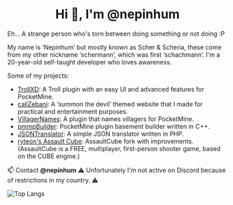 <h1 align="center">Hi 👋, I'm @nepinhum</h1>
<p>Eh... A strange person who's torn between doing something or not doing :P</p>

 My name is ‘Nepinhum’ but mostly known as Scher & Scheria, these come from my other nickname ‘schermann’, which was first ‘schachmann’. I'm a 20-year-old self-taught developer who loves awareness. 

Some of my projects:
- [TrollXD](https://github.com/nxpinhum5326/TrollXD): A Troll plugin with an easy UI and advanced features for PocketMine.
- [callZebani](https://github.com/nxpinhum5326/callZebani): A ‘summon the devil’ themed website that I made for practical and entertainment purposes.
- [VillagerNames](https://github.com/nxpinhum5326/VillagerNames): A plugin that names villagers for PocketMine.
- [pmmpBuilder](https://github.com/nxpinhum5326/VillagerNames): PocketMine plugin basement builder written in C++.
- [JSONTranslator](https://github.com/AviothicMC/JSONTranslator): A simple JSON translator written in PHP.
- [ryteon's Assault Cube](https://github.com/ryteon/AssaultCube): AssaultCube fork with improvements. (AssaultCube is a FREE, multiplayer, first-person shooter game, based on the CUBE engine.)

 📫 Contact **@nepinhum** ⚠️ Unfortunately I'm not active on Discord because of restrictions in my country. ⚠️

![Top Langs](https://github-readme-stats.vercel.app/api/top-langs/?username=nxpinhum5326)
